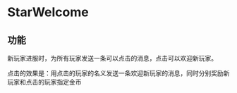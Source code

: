 # StarWelcome

## 功能

新玩家进服时，为所有玩家发送一条可以点击的消息，点击可以欢迎新玩家。

点击的效果是：用点击的玩家的名义发送一条欢迎新玩家的消息，同时分别奖励新玩家和点击的玩家指定金币

